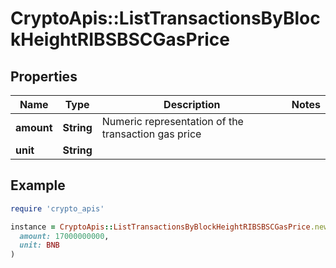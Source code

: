 # CryptoApis::ListTransactionsByBlockHeightRIBSBSCGasPrice

## Properties

| Name | Type | Description | Notes |
| ---- | ---- | ----------- | ----- |
| **amount** | **String** | Numeric representation of the transaction gas price |  |
| **unit** | **String** |  |  |

## Example

```ruby
require 'crypto_apis'

instance = CryptoApis::ListTransactionsByBlockHeightRIBSBSCGasPrice.new(
  amount: 17000000000,
  unit: BNB
)
```

